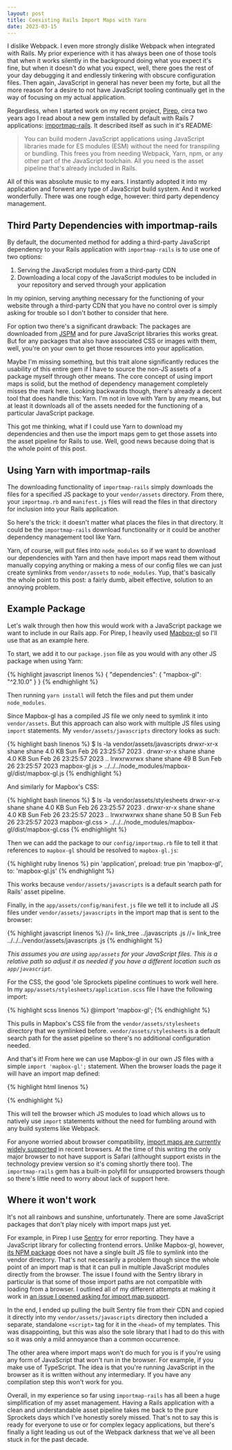 ```yaml
---
layout: post
title: Coexisting Rails Import Maps with Yarn
date: 2023-03-15
---
```


I dislike Webpack. I even more strongly dislike Webpack when integrated with Rails. My prior experience with it has always been one of those tools that when it works silently in the background doing what you expect it's fine, but when it doesn't do what you expect, well, there goes the rest of your day debugging it and endlessly tinkering with obscure configuration files. Then again, JavaScript in general has never been my forte, but all the more reason for a desire to not have JavaScript tooling continually get in the way of focusing on my actual application.

Regardless, when I started work on my recent project, [Pirep](https://pirep.io), circa two years ago I read about a new gem installed by default with Rails 7 applications: [importmap-rails](https://github.com/rails/importmap-rails). It described itself as such in it's README:

> You can build modern JavaScript applications using JavaScript libraries made for ES modules (ESM) without the need for transpiling or bundling. This frees you from needing Webpack, Yarn, npm, or any other part of the JavaScript toolchain. All you need is the asset pipeline that's already included in Rails.

All of this was absolute music to my ears. I instantly adopted it into my application and forwent any type of JavaScript build system. And it worked wonderfully. There was one rough edge, however: third party dependency management.

<!--more-->

## Third Party Dependencies with importmap-rails

By default, the documented method for adding a third-party JavaScript dependency to your Rails application with `importmap-rails` is to use one of two options:

1. Serving the JavaScript modules from a third-party CDN
1. Downloading a local copy of the JavaScript modules to be included in your repository and served through your application

In my opinion, serving anything necessary for the functioning of your website through a third-party CDN that you have no control over is simply asking for trouble so I don't bother to consider that here.

For option two there's a significant drawback: The packages are downloaded from [JSPM](https://jspm.org/) and for pure JavaScript libraries this works great. But for any packages that also have associated CSS or images with them, well, you're on your own to get those resources into your application.

Maybe I'm missing something, but this trait alone significantly reduces the usability of this entire gem if I have to source the non-JS assets of a package myself through other means. The core concept of using import maps is solid, but the method of dependency management completely misses the mark here. Looking backwards though, there's already a decent tool that does handle this: Yarn. I'm not in love with Yarn by any means, but at least it downloads all of the assets needed for the functioning of a particular JavaScript package.

This got me thinking, what if I could use Yarn to download my dependencies and then use the import maps gem to get those assets into the asset pipeline for Rails to use. Well, good news because doing that is the whole point of this post.

## Using Yarn with importmap-rails

The downloading functionality of `importmap-rails` simply downloads the files for a specified JS package to your `vendor/assets` directory. From there, your `importmap.rb` and `manifest.js` files will read the files in that directory for inclusion into your Rails application.

So here's the trick: it doesn't matter what places the files in that directory. It could be the `importmap-rails` download functionality or it could be another dependency management tool like Yarn.

Yarn, of course, will put files into `node_modules` so if we want to download our dependencies with Yarn and then have import maps read them without manually copying anything or making a mess of our config files we can just create symlinks from `vendor/assets` to `node_modules`. Yup, that's basically the whole point to this post: a fairly dumb, albeit effective, solution to an annoying problem.

## Example Package

Let's walk through then how this would work with a JavaScript package we want to include in our Rails app. For Pirep, I heavily used [Mapbox-gl](https://www.npmjs.com/package/mapbox-gl) so I'll use that as an example here.

To start, we add it to our `package.json` file as you would with any other JS package when using Yarn:

{% highlight javascript linenos %}
{
  "dependencies": {
    "mapbox-gl": "^2.10.0"
  }
}
{% endhighlight %}

Then running `yarn install` will fetch the files and put them under `node_modules`.

Since Mapbox-gl has a compiled JS file we only need to symlink it into `vendor/assets`. But this approach can also work with multiple JS files using `import` statements. My `vendor/assets/javascripts` directory looks as such:

{% highlight bash linenos %}
$ ls -la vendor/assets/javascripts
drwxr-xr-x shane shane 4.0 KB Sun Feb 26 23:25:57 2023 .
drwxr-xr-x shane shane 4.0 KB Sun Feb 26 23:25:57 2023 ..
lrwxrwxrwx shane shane  49 B  Sun Feb 26 23:25:57 2023 mapbox-gl.js > ../../../node_modules/mapbox-gl/dist/mapbox-gl.js
{% endhighlight %}

And similarly for Mapbox's CSS:

{% highlight bash linenos %}
$ ls -la vendor/assets/stylesheets
drwxr-xr-x shane shane 4.0 KB Sun Feb 26 23:25:57 2023 .
drwxr-xr-x shane shane 4.0 KB Sun Feb 26 23:25:57 2023 ..
lrwxrwxrwx shane shane  50 B  Sun Feb 26 23:25:57 2023 mapbox-gl.css > ../../../node_modules/mapbox-gl/dist/mapbox-gl.css
{% endhighlight %}

Then we can add the package to our `config/importmap.rb` file to tell it that references to `mapbox-gl` should be resolved to `mapbox-gl.js`:

{% highlight ruby linenos %}
pin 'application', preload: true
pin 'mapbox-gl', to: 'mapbox-gl.js'
{% endhighlight %}

This works because `vendor/assets/javascripts` is a default search path for Rails' asset pipeline.

Finally, in the `app/assets/config/manifest.js` file we tell it to include all JS files under `vendor/assets/javascripts` in the import map that is sent to the browser:

{% highlight javascript linenos %}
//= link_tree ../javascripts .js
//= link_tree ../../../vendor/assets/javascripts .js
{% endhighlight %}

*This assumes you are using `app/assets` for your JavaScript files. This is a relative path so adjust it as needed if you have a different location such as `app/javascript`.*

For the CSS, the good 'ole Sprockets pipeline continues to work well here. In my `app/assets/stylesheets/application.scss` file I have the following import:

{% highlight scss linenos %}
@import 'mapbox-gl';
{% endhighlight %}

This pulls in Mapbox's CSS file from the `vendor/assets/stylesheets` directory that we symlinked before. `vendor/assets/stylesheets` is a default search path for the asset pipeline so there's no additional configuration needed.

And that's it! From here we can use Mapbox-gl in our own JS files with a simple `import 'mapbox-gl';` statement. When the browser loads the page it will have an import map defined:

{% highlight html linenos %}
<script type="importmap" data-turbo-track="reload" nonce="P6km21BKVZz6fWe52Z0eae9iEd1Du2jBG+UW5UVKdQ4=">{
  "imports": {
    "application": "https://cdn.pirep.io/assets/application-c6ab36beca07f0adacc25acb300bd176b60316e3c3b436d3ef30f07818b9a4e6.js",
    "mapbox-gl": "https://cdn.pirep.io/assets/mapbox-gl-945cb90660c81cfd8dc80d59a1ae0b69e43748888e5e63bcf16643a05a24315f.js",
  }
}</script>
{% endhighlight %}

This will tell the browser which JS modules to load which allows us to natively use `import` statements without the need for fumbling around with any build systems like Webpack.

For anyone worried about browser compatibility, [import maps are currently widely supported](https://caniuse.com/import-maps) in recent browsers. At the time of this writing the only major browser to not have support is Safari (althought support exists in the technology preview version so it's coming shortly there too). The `importmap-rails` gem has a built-in polyfill for unsupported browsers though so there's little need to worry about lack of support here.

## Where it won't work

It's not all rainbows and sunshine, unfortunately. There are some JavaScript packages that don't play nicely with import maps just yet.

For example, in Pirep I use [Sentry](https://sentry.io) for error reporting. They have a JavaScript library for collecting frontend errors. Unlike Mapbox-gl, however, [its NPM package](https://www.npmjs.com/package/@sentry/browser) does not have a single built JS file to symlink into the vendor directory. That's not necessarily a problem though since the whole point of an import map is that it can pull in multiple JavaScript modules directly from the browser. The issue I found with the Sentry library in particular is that some of those import paths are not compatible with loading from a browser. I outlined all of my different attempts at making it work in [an issue I opened asking for import map support](https://github.com/getsentry/sentry-javascript/issues/6141).

In the end, I ended up pulling the built Sentry file from their CDN and copied it directly into my `vendor/assets/javascripts` directory then included a separate, standalone `<script>` tag for it in the `<head>` of my templates. This was disappointing, but this was also the sole library that I had to do this with so it was only a mild annoyance than a common occurrence.

The other area where import maps won't do much for you is if you're using any form of JavaScript that won't run in the browser. For example, if you make use of TypeScript. The idea is that you're running JavaScript in the browser as it is written without any intermediary. If you have any compilation step this won't work for you.

Overall, in my experience so far using `importmap-rails` has all been a huge simplification of my asset management. Having a Rails application with a clean and understandable asset pipeline takes me back to the pure Sprockets days which I've honestly sorely missed. That's not to say this is ready for everyone to use or for complex legacy applications, but there's finally a light leading us out of the Webpack darkness that we've all been stuck in for the past decade.

